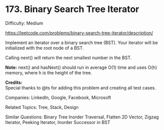 # 173. Binary Search Tree Iterator

Difficulty: Medium

https://leetcode.com/problems/binary-search-tree-iterator/description/

Implement an iterator over a binary search tree (BST). Your iterator will be initialized with the root node of a BST.

Calling next() will return the next smallest number in the BST.

**Note:** next() and hasNext() should run in average O(1) time and uses O(h) memory, where h is the height of the tree.

**Credits:**  
Special thanks to @ts for adding this problem and creating all test cases.

Companies: LinkedIn, Google, Facebook, Microsoft

Related Topics: Tree, Stack, Design

Similar Questions: Binary Tree Inorder Traversal, Flatten 2D Vector, Zigzag Iterator, Peeking Iterator, Inorder Successor in BST
